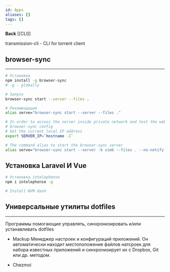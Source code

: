 ```yaml
---
id: Apps
aliases: []
tags: []
---
```


**Back**
  [[CLI]]


transmission-cli - CLI for torrent client



## browser-sync
---

```bash
# Установка
npm install -g browser-sync
# -g - globally

# Запуск
browser-sync start --server --files .

# Рекомендация
alias serve="browser-sync start --server --files ."

# In order to access the server inside private network and test the webpage on several devices.
# browser-sync config
# Get the current local IP address
export SERVER_IP=`hostname -I`

# The command alias to start the browser-sync server
alias serve="browser-sync start --server -b vimb --files . --no-notify --host $SERVER_IP --port 9000"
```

## Установка Laravel И Vue
```bash
# Установка intelephense
npm i intelephense -g

# Install NVM dash


```

## Универсальные утилиты dotfiles
---
Программы помогающие управлять, синхронизировать и/или устанавливать dotfiles

- Mackup
    Менеджер настроек и конфигураций приложений. Он автоматически находит местоположение файлов натсроек для  набора известных приложений и синхронизирует их с Dropbox, Git или др. методом.

- Chezmoi

